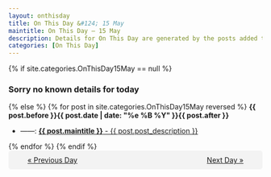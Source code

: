 ```yaml
---
layout: onthisday
title: On This Day &#124; 15 May
maintitle: On This Day — 15 May
description: Details for On This Day are generated by the posts added to the website so the content is subject to changes/updates over time.
categories: [On This Day]
---
```


{% if site.categories.OnThisDay15May == null %}
<h3>Sorry no known details for today</h3>
{% else %}
{% for post in site.categories.OnThisDay15May reversed %}
<strong>{{ post.before }}{{ post.date | date: "%e %B %Y" }}{{ post.after }}</strong>
<ul>
<li> ——: <a class="{{ post.class }}" href="{{ post.url }}"><strong>{{ post.maintitle }}</strong> - {{ post.post_description }}</a></li>
</ul>
{% endfor %}
{% endif %}
<br />
<div style="background-color: #f3f3f3; padding: 10px; border-radius: 5px; text-align: center; display: flex; justify-content: space-evenly;">
<a href="/onthisday/05/05-14">« Previous Day</a>
<span style="visibility:hidden;">[ Visit Leap Year February 29 ]</span>
<a href="/onthisday/05/05-16">Next Day »</a>
</div>
